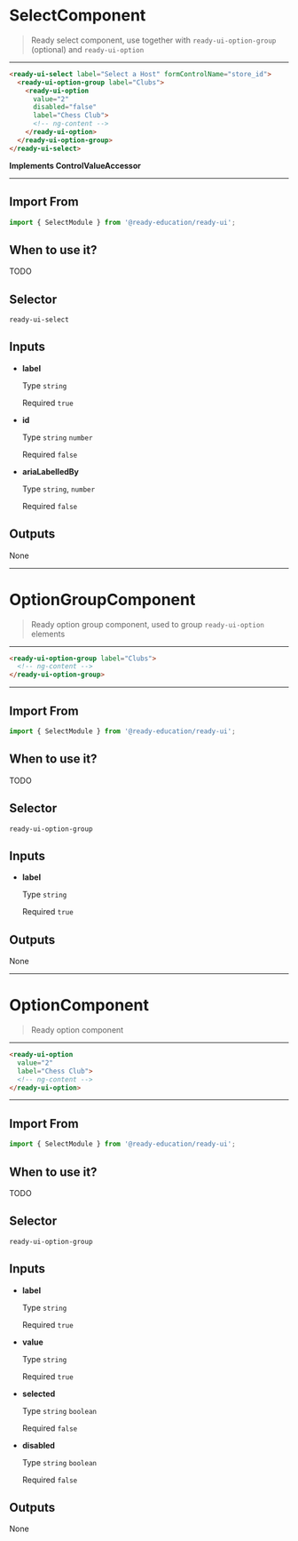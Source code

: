 # SelectComponent

> Ready select component, use together with `ready-ui-option-group` (optional) and `ready-ui-option`

---

```html
<ready-ui-select label="Select a Host" formControlName="store_id">
  <ready-ui-option-group label="Clubs">
    <ready-ui-option
      value="2"
      disabled="false"
      label="Chess Club">
      <!-- ng-content -->
    </ready-ui-option>
  </ready-ui-option-group>
</ready-ui-select>
```
**Implements ControlValueAccessor**

---

## Import From
```typescript
import { SelectModule } from '@ready-education/ready-ui';
```

## When to use it?
TODO


## Selector
`ready-ui-select`


## Inputs

- **label**

  Type `string`

  Required `true`

- **id**

  Type `string` `number`

  Required `false`

- **ariaLabelledBy**

  Type `string`, `number`

  Required `false`

## Outputs


None

---

# OptionGroupComponent

> Ready option group component, used to group `ready-ui-option` elements

---

```html
<ready-ui-option-group label="Clubs">
  <!-- ng-content -->
</ready-ui-option-group>
```
---

## Import From
```typescript
import { SelectModule } from '@ready-education/ready-ui';
```

## When to use it?
TODO


## Selector
`ready-ui-option-group`


## Inputs

- **label**

  Type `string`

  Required `true`

## Outputs

None


---


# OptionComponent

> Ready option component

---

```html
<ready-ui-option
  value="2"
  label="Chess Club">
  <!-- ng-content -->
</ready-ui-option>
```
---

## Import From
```typescript
import { SelectModule } from '@ready-education/ready-ui';
```

## When to use it?
TODO


## Selector
`ready-ui-option-group`


## Inputs

- **label**

  Type `string`

  Required `true`

- **value**

  Type `string`

  Required `true`

- **selected**

  Type `string` `boolean`

  Required `false`

- **disabled**

  Type `string` `boolean`

  Required `false`

## Outputs

None

